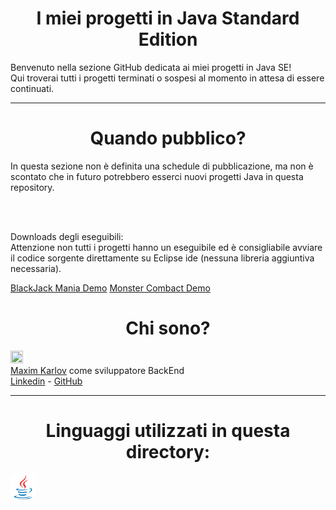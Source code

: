 <h1 align="center">I miei progetti in Java Standard Edition</h1>
 
<p>
    Benvenuto nella sezione GitHub dedicata ai miei progetti in Java SE! <br>
    Qui troverai tutti i progetti terminati o sospesi al momento in attesa di essere continuati.
</p>
 
<hr>
 
<h1 align="center">Quando pubblico?</h1>
 
  In questa sezione non è definita una schedule di pubblicazione, ma non è scontato che in futuro
  potrebbero esserci nuovi progetti Java in questa repository.
 
 <br>
 <br>

Downloads degli eseguibili:<br>
Attenzione non tutti i progetti hanno un eseguibile ed è consigliabile avviare il codice sorgente
direttamente su Eclipse ide (nessuna libreria aggiuntiva necessaria).

[BlackJack Mania Demo](https://mega.nz/folder/wlo3SYpa#0sy7QPxLwb_YvSKjEarsQQ)
[Monster Combact Demo](https://mega.nz/folder/Vx4hXZBB#qg7z6KgQu3Y6GqznVulYcg)

<h1 align="center">Chi sono?</h1>
 
<img src="https://user-images.githubusercontent.com/95580482/212113170-fc280d3c-1a93-4e5e-870c-3404efb77d85.png" width=20% height=20%><br>
[Maxim Karlov](https://www.linkedin.com/in/maxim-karlov-34b859162/) come sviluppatore BackEnd <br>
[Linkedin](https://www.linkedin.com/in/maxim-karlov-34b859162/) - [GitHub](https://github.com/IlMaxone)

<hr>
 
<h1 align="center">Linguaggi utilizzati in questa directory:</h1>
<p align="left"> <a href="https://www.java.com" target="_blank" rel="noreferrer"> <img src="https://raw.githubusercontent.com/devicons/devicon/master/icons/java/java-original.svg" alt="java" width="40" height="40"/> </a> </p>
